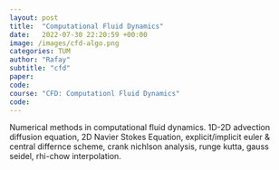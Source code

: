 ```yaml
---
layout: post
title:  "Computational Fluid Dynamics"
date:   2022-07-30 22:20:59 +00:00
image: /images/cfd-algo.png
categories: TUM
author: "Rafay"
subtitle: "cfd"
paper: 
code: 
course: "CFD: Computationl Fluid Dynamics"
code: 
---
```


Numerical methods in computational fluid dynamics. 1D-2D advection diffusion equation, 2D Navier Stokes Equation, explicit/implicit euler & central differnce scheme, crank nichlson analysis, runge kutta, gauss seidel, rhi-chow interpolation.